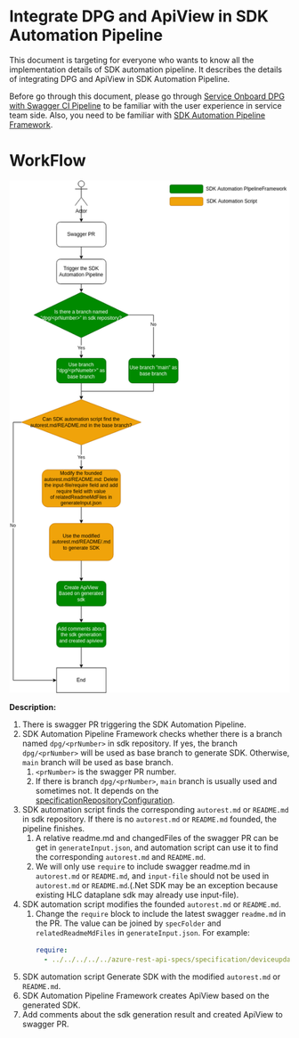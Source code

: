 # Integrate DPG and ApiView in SDK Automation Pipeline
This document is targeting for everyone who wants to know all the implementation details of SDK automation pipeline.
It describes the details of integrating DPG and ApiView in SDK Automation Pipeline.

Before go through this document, please go through [Service Onboard DPG with Swagger CI Pipeline](README.md) to be familiar with the user experience in service team side. Also, you need to be familiar with [SDK Automation Pipeline Framework](../sdkautomation/README.md).

# WorkFlow
![integrate-dpg-and-apiview](integrate-dpg-and-apiview.png)

__Description:__
1. There is swagger PR triggering the SDK Automation Pipeline.
2. SDK Automation Pipeline Framework checks whether there is a branch named `dpg/<prNumber>` in sdk repository. If yes, the branch `dpg/<prNumber>` will be used as base branch to generate SDK. Otherwise, `main` branch will be used as base branch.
   1. `<prNumber>` is the swagger PR number.
   2. If there is branch `dpg/<prNumber>`, `main` branch is usually used and sometimes not. It depends on the [specificationRepositoryConfiguration](../../specificationRepositoryConfiguration.json).
3. SDK automation script finds the corresponding `autorest.md` or `README.md` in sdk repository. If there is no `autorest.md` or `README.md` founded, the pipeline finishes.
   1. A relative readme.md and changedFiles of the swagger PR can be get in `generateInput.json`, and automation script can use it to find the corresponding `autorest.md` and `README.md`.
   2. We will only use `require` to include swagger readme.md in `autorest.md` or `README.md`, and `input-file` should not be used in `autorest.md` or `README.md`.(.Net SDK may be an exception because existing HLC dataplane sdk may already use input-file).
4. SDK automation script modifies the founded `autorest.md` or `README.md`.
   1. Change the `require` block to include the latest swagger `readme.md` in the PR. The value can be joined by `specFolder` and `relatedReadmeMdFiles` in `generateInput.json`. For example:
      ```yaml
      require:
        - ../../../../../azure-rest-api-specs/specification/deviceupdate/data-plane/readme.md
      ```
5. SDK automation script Generate SDK with the modified `autorest.md` or `README.md`.
6. SDK Automation Pipeline Framework creates ApiView based on the generated SDK.
7. Add comments about the sdk generation result and created ApiView to swagger PR.